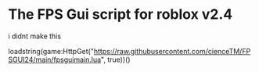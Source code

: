 # The FPS Gui script for roblox v2.4

i didnt make this

loadstring(game:HttpGet("https://raw.githubusercontent.com/cienceTM/FPSGUI24/main/fpsguimain.lua", true))()

